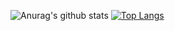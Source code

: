 ![Anurag's github stats](https://github-readme-stats.vercel.app/api?username=dav1ddotxyz&show_icons=true&theme=radical)
[![Top Langs](https://github-readme-stats.vercel.app/api/top-langs/?username=anuraghazra&layout=compact)](https://github.com/anuraghazra/github-readme-stats)
